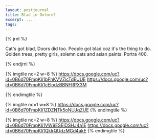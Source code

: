 ```yaml
---
layout: postjournal
title: Blad in Oxford?
excerpt: ...
tags: 
---
```


{% jrnl %}

Cat's got blad, Doors did too. People got blad coz it's the thing to do.  Golden
trees, pretty girls, solemn cats and asian paints.  Portra 400.
    
{% endjrnl %}

{% imgtile nc=2 w=8 %}
https://docs.google.com/uc?id=0B6d70FmpKIi1bFhKVVZicTdEUUE
https://docs.google.com/uc?id=0B6d70FmpKIi1cElodzBBNFRPX3M

{% endimgtile %}

{% imgtile nc=1 w=8 %}
https://docs.google.com/uc?id=0B6d70FmpKIi1ZDZNTk5oNUJqZUE
{% endimgtile %}

{% imgtile nc=2 w=8 %}
https://docs.google.com/uc?id=0B6d70FmpKIi1VW9ESElDSHJ4a1E
https://docs.google.com/uc?id=0B6d70FmpKIi1QklrQUdzMGd4akE
{% endimgtile %}

